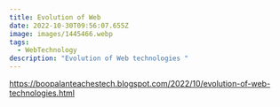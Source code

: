 ```yaml
---
title: Evolution of Web
date: 2022-10-30T09:56:07.655Z
image: images/1445466.webp
tags:
  - WebTechnology
description: "Evolution of Web technologies "
---
```

https://boopalanteachestech.blogspot.com/2022/10/evolution-of-web-technologies.html